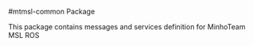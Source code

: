#mtmsl-common Package

This package contains messages and services definition for MinhoTeam MSL ROS
